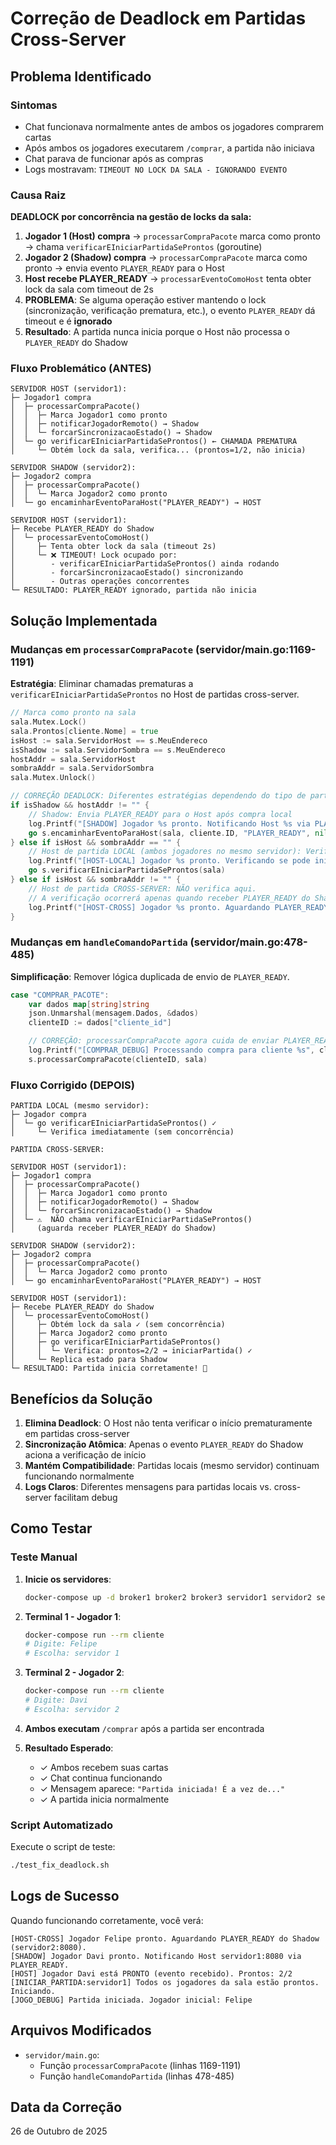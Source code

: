 # Correção de Deadlock em Partidas Cross-Server

## Problema Identificado

### Sintomas
- Chat funcionava normalmente antes de ambos os jogadores comprarem cartas
- Após ambos os jogadores executarem `/comprar`, a partida não iniciava
- Chat parava de funcionar após as compras
- Logs mostravam: `TIMEOUT NO LOCK DA SALA - IGNORANDO EVENTO`

### Causa Raiz

**DEADLOCK por concorrência na gestão de locks da sala:**

1. **Jogador 1 (Host) compra** → `processarCompraPacote` marca como pronto → chama `verificarEIniciarPartidaSeProntos` (goroutine)
2. **Jogador 2 (Shadow) compra** → `processarCompraPacote` marca como pronto → envia evento `PLAYER_READY` para o Host
3. **Host recebe PLAYER_READY** → `processarEventoComoHost` tenta obter lock da sala com timeout de 2s
4. **PROBLEMA**: Se alguma operação estiver mantendo o lock (sincronização, verificação prematura, etc.), o evento `PLAYER_READY` dá timeout e é **ignorado**
5. **Resultado**: A partida nunca inicia porque o Host não processa o `PLAYER_READY` do Shadow

### Fluxo Problemático (ANTES)

```
SERVIDOR HOST (servidor1):
├─ Jogador1 compra
│  ├─ processarCompraPacote()
│  │  ├─ Marca Jogador1 como pronto
│  │  ├─ notificarJogadorRemoto() → Shadow
│  │  └─ forcarSincronizacaoEstado() → Shadow
│  └─ go verificarEIniciarPartidaSeProntos() ← CHAMADA PREMATURA
│     └─ Obtém lock da sala, verifica... (prontos=1/2, não inicia)

SERVIDOR SHADOW (servidor2):
├─ Jogador2 compra
│  ├─ processarCompraPacote()
│  │  └─ Marca Jogador2 como pronto
│  └─ go encaminharEventoParaHost("PLAYER_READY") → HOST

SERVIDOR HOST (servidor1):
├─ Recebe PLAYER_READY do Shadow
│  └─ processarEventoComoHost()
│     ├─ Tenta obter lock da sala (timeout 2s)
│     └─ ❌ TIMEOUT! Lock ocupado por:
│        - verificarEIniciarPartidaSeProntos() ainda rodando
│        - forcarSincronizacaoEstado() sincronizando
│        - Outras operações concorrentes
└─ RESULTADO: PLAYER_READY ignorado, partida não inicia
```

## Solução Implementada

### Mudanças em `processarCompraPacote` (servidor/main.go:1169-1191)

**Estratégia**: Eliminar chamadas prematuras a `verificarEIniciarPartidaSeProntos` no Host de partidas cross-server.

```go
// Marca como pronto na sala
sala.Mutex.Lock()
sala.Prontos[cliente.Nome] = true
isHost := sala.ServidorHost == s.MeuEndereco
isShadow := sala.ServidorSombra == s.MeuEndereco
hostAddr = sala.ServidorHost
sombraAddr = sala.ServidorSombra
sala.Mutex.Unlock()

// CORREÇÃO DEADLOCK: Diferentes estratégias dependendo do tipo de partida
if isShadow && hostAddr != "" {
    // Shadow: Envia PLAYER_READY para o Host após compra local
    log.Printf("[SHADOW] Jogador %s pronto. Notificando Host %s via PLAYER_READY.", cliente.Nome, hostAddr)
    go s.encaminharEventoParaHost(sala, cliente.ID, "PLAYER_READY", nil)
} else if isHost && sombraAddr == "" {
    // Host de partida LOCAL (ambos jogadores no mesmo servidor): Verifica imediatamente
    log.Printf("[HOST-LOCAL] Jogador %s pronto. Verificando se pode iniciar (partida local).", cliente.Nome)
    go s.verificarEIniciarPartidaSeProntos(sala)
} else if isHost && sombraAddr != "" {
    // Host de partida CROSS-SERVER: NÃO verifica aqui.
    // A verificação ocorrerá apenas quando receber PLAYER_READY do Shadow.
    log.Printf("[HOST-CROSS] Jogador %s pronto. Aguardando PLAYER_READY do Shadow (%s).", cliente.Nome, sombraAddr)
}
```

### Mudanças em `handleComandoPartida` (servidor/main.go:478-485)

**Simplificação**: Remover lógica duplicada de envio de `PLAYER_READY`.

```go
case "COMPRAR_PACOTE":
    var dados map[string]string
    json.Unmarshal(mensagem.Dados, &dados)
    clienteID := dados["cliente_id"]

    // CORREÇÃO: processarCompraPacote agora cuida de enviar PLAYER_READY se necessário
    log.Printf("[COMPRAR_DEBUG] Processando compra para cliente %s", clienteID)
    s.processarCompraPacote(clienteID, sala)
```

### Fluxo Corrigido (DEPOIS)

```
PARTIDA LOCAL (mesmo servidor):
├─ Jogador compra
│  └─ go verificarEIniciarPartidaSeProntos() ✓
│     └─ Verifica imediatamente (sem concorrência)

PARTIDA CROSS-SERVER:

SERVIDOR HOST (servidor1):
├─ Jogador1 compra
│  ├─ processarCompraPacote()
│  │  ├─ Marca Jogador1 como pronto
│  │  ├─ notificarJogadorRemoto() → Shadow
│  │  └─ forcarSincronizacaoEstado() → Shadow
│  └─ ⚠️  NÃO chama verificarEIniciarPartidaSeProntos()
│     (aguarda receber PLAYER_READY do Shadow)

SERVIDOR SHADOW (servidor2):
├─ Jogador2 compra
│  ├─ processarCompraPacote()
│  │  └─ Marca Jogador2 como pronto
│  └─ go encaminharEventoParaHost("PLAYER_READY") → HOST

SERVIDOR HOST (servidor1):
├─ Recebe PLAYER_READY do Shadow
│  └─ processarEventoComoHost()
│     ├─ Obtém lock da sala ✓ (sem concorrência)
│     ├─ Marca Jogador2 como pronto
│     ├─ go verificarEIniciarPartidaSeProntos()
│     │  └─ Verifica: prontos=2/2 → iniciarPartida() ✓
│     └─ Replica estado para Shadow
└─ RESULTADO: Partida inicia corretamente! 🎉
```

## Benefícios da Solução

1. **Elimina Deadlock**: O Host não tenta verificar o início prematuramente em partidas cross-server
2. **Sincronização Atômica**: Apenas o evento `PLAYER_READY` do Shadow aciona a verificação de início
3. **Mantém Compatibilidade**: Partidas locais (mesmo servidor) continuam funcionando normalmente
4. **Logs Claros**: Diferentes mensagens para partidas locais vs. cross-server facilitam debug

## Como Testar

### Teste Manual

1. **Inicie os servidores**:
   ```bash
   docker-compose up -d broker1 broker2 broker3 servidor1 servidor2 servidor3
   ```

2. **Terminal 1 - Jogador 1**:
   ```bash
   docker-compose run --rm cliente
   # Digite: Felipe
   # Escolha: servidor 1
   ```

3. **Terminal 2 - Jogador 2**:
   ```bash
   docker-compose run --rm cliente
   # Digite: Davi
   # Escolha: servidor 2
   ```

4. **Ambos executam** `/comprar` após a partida ser encontrada

5. **Resultado Esperado**:
   - ✓ Ambos recebem suas cartas
   - ✓ Chat continua funcionando
   - ✓ Mensagem aparece: `"Partida iniciada! É a vez de..."`
   - ✓ A partida inicia normalmente

### Script Automatizado

Execute o script de teste:
```bash
./test_fix_deadlock.sh
```

## Logs de Sucesso

Quando funcionando corretamente, você verá:

```
[HOST-CROSS] Jogador Felipe pronto. Aguardando PLAYER_READY do Shadow (servidor2:8080).
[SHADOW] Jogador Davi pronto. Notificando Host servidor1:8080 via PLAYER_READY.
[HOST] Jogador Davi está PRONTO (evento recebido). Prontos: 2/2
[INICIAR_PARTIDA:servidor1] Todos os jogadores da sala estão prontos. Iniciando.
[JOGO_DEBUG] Partida iniciada. Jogador inicial: Felipe
```

## Arquivos Modificados

- `servidor/main.go`:
  - Função `processarCompraPacote` (linhas 1169-1191)
  - Função `handleComandoPartida` (linhas 478-485)

## Data da Correção

26 de Outubro de 2025


